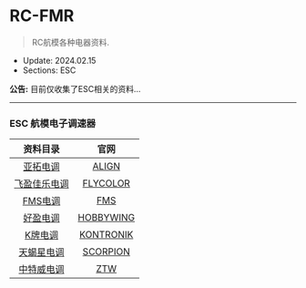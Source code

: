 # RC-FMR
> RC航模各种电器资料.

- Update: 2024.02.15
- Sections: ESC

__公告:__ 目前仅收集了ESC相关的资料...

---

### ESC 航模电子调速器

| 资料目录 | 官网 |
| :---: | :---: |
| [亚拓电调](document/AlignESC/) | [ALIGN](https://www.align.com.tw/) |
| [飞盈佳乐电调](document/FlycolorESC/) | [FLYCOLOR](http://cn.flycolor.net/) |
| [FMS电调](document/FmsESC/) | [FMS](https://www.fmshobby.com/) |
| [好盈电调](document/HobbywingESC/) | [HOBBYWING](https://www.hobbywing.com/) |
| [K牌电调](document/KontronikESC/) | [KONTRONIK](https://kontronik.com/) | 
| [天蝎星电调](document/ScorpionESC/) | [SCORPION](https://www.scorpionsystem.com/) |
| [中特威电调](document/ZtwESC/) | [ZTW](https://www.ztwoem.com/) |
